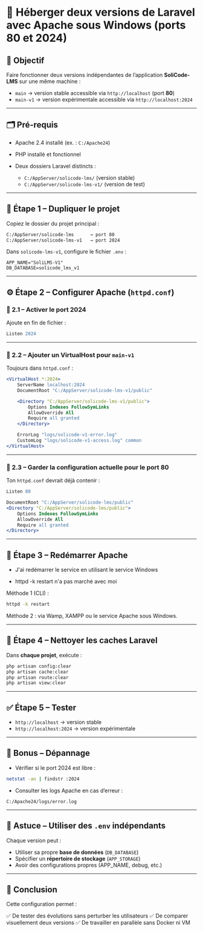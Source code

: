 
# 🧭 Héberger deux versions de Laravel avec Apache sous Windows (ports 80 et 2024)

## 🎯 Objectif

Faire fonctionner deux versions indépendantes de l’application **SoliCode-LMS** sur une même machine :

* `main` → version stable accessible via `http://localhost` (port **80**)
* `main-v1` → version expérimentale accessible via `http://localhost:2024`

---

## 🗂️ Pré-requis

* Apache 2.4 installé (ex. : `C:/Apache24`)
* PHP installé et fonctionnel
* Deux dossiers Laravel distincts :

  * `C:/AppServer/solicode-lms/` (version stable)
  * `C:/AppServer/solicode-lms-v1/` (version de test)

---

## 🔧 Étape 1 – Dupliquer le projet

Copiez le dossier du projet principal :

```bash
C:/AppServer/solicode-lms      → port 80
C:/AppServer/solicode-lms-v1   → port 2024
```

Dans `solicode-lms-v1`, configure le fichier `.env` :

```dotenv
APP_NAME="SoliLMS-V1"
DB_DATABASE=solicode_lms_v1
```

---

## ⚙️ Étape 2 – Configurer Apache (`httpd.conf`)

### 🔹 2.1 – Activer le port 2024

Ajoute en fin de fichier :

```apache
Listen 2024
```

---

### 🔹 2.2 – Ajouter un VirtualHost pour `main-v1`

Toujours dans `httpd.conf` :

```apache
<VirtualHost *:2024>
    ServerName localhost:2024
    DocumentRoot "C:/AppServer/solicode-lms-v1/public"

    <Directory "C:/AppServer/solicode-lms-v1/public">
        Options Indexes FollowSymLinks
        AllowOverride All
        Require all granted
    </Directory>

    ErrorLog "logs/solicode-v1-error.log"
    CustomLog "logs/solicode-v1-access.log" common
</VirtualHost>
```

---

### 🔹 2.3 – Garder la configuration actuelle pour le port 80

Ton `httpd.conf` devrait déjà contenir :

```apache
Listen 80

DocumentRoot "C:/AppServer/solicode-lms/public"
<Directory "C:/AppServer/solicode-lms/public">
    Options Indexes FollowSymLinks
    AllowOverride All
    Require all granted
</Directory>
```

---

## 🚦 Étape 3 – Redémarrer Apache

- J'ai redémarrer le service en utilisant le service Windows

- httpd -k restart n'a pas marché avec moi

Méthode 1 (CLI) :

```bash
httpd -k restart
```



Méthode 2 : via Wamp, XAMPP ou le service Apache sous Windows.

---

## 🧹 Étape 4 – Nettoyer les caches Laravel

Dans **chaque projet**, exécute :

```bash
php artisan config:clear
php artisan cache:clear
php artisan route:clear
php artisan view:clear
```

---

## ✅ Étape 5 – Tester

* `http://localhost` → version stable
* `http://localhost:2024` → version expérimentale

---

## 🧪 Bonus – Dépannage

* Vérifier si le port 2024 est libre :

```bash
netstat -an | findstr :2024
```

* Consulter les logs Apache en cas d’erreur :

```
C:/Apache24/logs/error.log
```

---

## 🧱 Astuce – Utiliser des `.env` indépendants

Chaque version peut :

* Utiliser sa propre **base de données** (`DB_DATABASE`)
* Spécifier un **répertoire de stockage** (`APP_STORAGE`)
* Avoir des configurations propres (APP\_NAME, debug, etc.)

---

## 🧠 Conclusion

Cette configuration permet :

✅ De tester des évolutions sans perturber les utilisateurs
✅ De comparer visuellement deux versions
✅ De travailler en parallèle sans Docker ni VM

